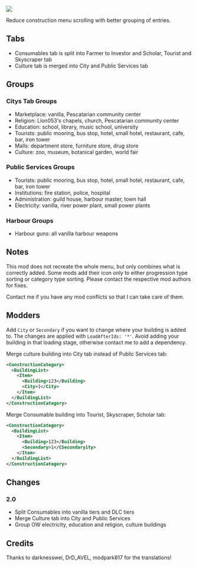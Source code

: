![](./banner.jpg)

Reduce construction menu scrolling with better grouping of entries.

## Tabs

- Consumables tab is split into Farmer to Investor and Scholar, Tourist and Skyscraper tab
- Culture tab is merged into City and Public Services tab

## Groups

### Citys Tab Groups

- Marketplace: vanilla, Pescatarian community center
- Religion: Lion053's chapels, church, Pescatarian community center
- Education: school, library, music school, university
- Tourists: public mooring, bus stop, hotel, small hotel, restaurant, cafe, bar, iron tower
- Malls: department store, furniture store, drug store
- Culture: zoo, museum, botanical garden, world fair

### Public Services Groups

- Tourists: public mooring, bus stop, hotel, small hotel, restaurant, cafe, bar, iron tower
- Institutions: fire station, police, hospital
- Administration: guild house, harbour master, town hall
- Electricity: vanilla, river power plant, small power plants

### Harbour Groups

- Harbour guns: all vanilla harbour weapons

## Notes

This mod does not recreate the whole menu, but only combines what is correctly added.
Some mods add their icon only to either progression type sorting or category type sorting.
Please contact the respective mod authors for fixes.

Contact me if you have any mod conflicts so that I can take care of them.

## Modders

Add `City` or `Secondary` if you want to change where your building is added to.
The changes are applied with `LoadAfterIds: '*'`.
Avoid adding your building in that loading stage, otherwise contact me to add a dependency.

Merge culture building into City tab instead of Public Services tab:

```xml
<ConstructionCategory>
  <BuildingList>
    <Item>
      <Building>123</Building>
      <City>1</City>
    </Item>
  </BuildingList>
</ConstructionCategory>
```

Merge Consumable building into Tourist, Skyscraper, Scholar tab:

```xml
<ConstructionCategory>
  <BuildingList>
    <Item>
      <Building>123</Building>
      <Secondary>1</CSecondaryity>
    </Item>
  </BuildingList>
</ConstructionCategory>
```

## Changes

### 2.0

- Split Consumables into vanilla tiers and DLC tiers
- Merge Culture tab into City and Public Services
- Group OW electricity, education and religion, culture buildings

## Credits

Thanks to darknesswei, DrD_AVEL, modpark817 for the translations!
